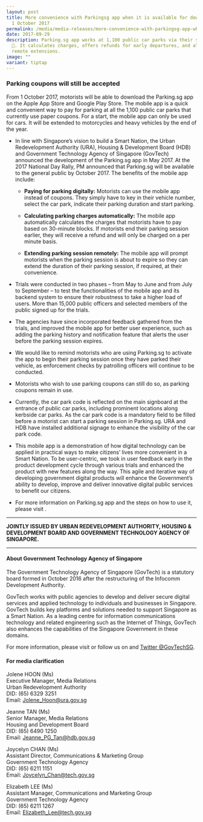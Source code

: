 ```yaml
---
layout: post
title: More convenience with Parkingsg app when it is available for download on
  1 October 2017
permalink: /media/media-releases/more-convenience-with-parkingsg-app-when-it-is-available-for-download/
date: 2017-09-29
description: Parking.sg app works at 1,100 public car parks via their smartphone
  📱. It calculates charges, offers refunds for early departures, and allows
  remote extensions.
image: ""
variant: tiptap
---
```

<h3>Parking coupons will still be accepted</h3>
<p>From 1 October 2017, motorists will be able to download the Parking.sg
app on the Apple App Store and Google Play Store. The mobile app is a quick
and convenient way to pay for parking at all the 1,100 public car parks
that currently use paper coupons. For a start, the mobile app can only
be used for cars. It will be extended to motorcycles and heavy vehicles
by the end of the year.</p>
<ul>
<li>
<p>In line with Singapore’s vision to build a Smart Nation, the Urban Redevelopment
Authority (URA), Housing &amp; Development Board (HDB) and Government Technology
Agency of Singapore (GovTech) announced the development of the Parking.sg
app in May 2017. At the 2017 National Day Rally, PM announced that Parking.sg
will be available to the general public by October 2017. The benefits of
the mobile app include:</p>
<ul data-tight="true" class="tight">
<li>
<p><strong>Paying for parking digitally:</strong> Motorists can use the mobile
app instead of coupons. They simply have to key in their vehicle number,
select the car park, indicate their parking duration and start parking.</p>
</li>
<li>
<p><strong>Calculating parking charges automatically:</strong> The mobile
app automatically calculates the charges that motorists have to pay based
on 30-minute blocks. If motorists end their parking session earlier, they
will receive a refund and will only be charged on a per minute basis.</p>
</li>
<li>
<p><strong>Extending parking session remotely:</strong> The mobile app will
prompt motorists when the parking session is about to expire so they can
extend the duration of their parking session, if required, at their convenience.</p>
</li>
</ul>
</li>
<li>
<p>Trials were conducted in two phases – from May to June and from July to
September – to test the functionalities of the mobile app and its backend
system to ensure their robustness to take a higher load of users. More
than 15,000 public officers and selected members of the public signed up
for the trials.</p>
</li>
<li>
<p>The agencies have since incorporated feedback gathered from the trials,
and improved the mobile app for better user experience, such as adding
the parking history and notification feature that alerts the user before
the parking session expires.</p>
</li>
<li>
<p>We would like to remind motorists who are using Parking.sg to activate
the app to begin their parking session once they have parked their vehicle,
as enforcement checks by patrolling officers will continue to be conducted.</p>
</li>
<li>
<p>Motorists who wish to use parking coupons can still do so, as parking
coupons remain in use.</p>
</li>
<li>
<p>Currently, the car park code is reflected on the main signboard at the
entrance of public car parks, including prominent locations along kerbside
car parks. As the car park code is a mandatory field to be filled before
a motorist can start a parking session in Parking.sg. URA and HDB have
installed additional signage to enhance the visibility of the car park
code.</p>
</li>
<li>
<p>This mobile app is a demonstration of how digital technology can be applied
in practical ways to make citizens’ lives more convenient in a Smart Nation.
To be user-centric, we took in user feedback early in the product development
cycle through various trials and enhanced the product with new features
along the way. This agile and iterative way of developing government digital
products will enhance the Government’s ability to develop, improve and
deliver innovative digital public services to benefit our citizens.</p>
</li>
<li>
<p>For more information on Parking.sg app and the steps on how to use it,
please visit .</p>
</li>
</ul>
<hr>
<p><strong>JOINTLY ISSUED BY URBAN REDEVELOPMENT AUTHORITY, HOUSING &amp; DEVELOPMENT BOARD AND GOVERNMENT TECHNOLOGY AGENCY OF SINGAPORE.</strong>
</p>
<hr>
<h4>About Government Technology Agency of Singapore</h4>
<p>The Government Technology Agency of Singapore (GovTech) is a statutory
board formed in October 2016 after the restructuring of the Infocomm Development
Authority.</p>
<p>GovTech works with public agencies to develop and deliver secure digital
services and applied technology to individuals and businesses in Singapore.
GovTech builds key platforms and solutions needed to support Singapore
as a Smart Nation. As a leading centre for information communications technology
and related engineering such as the Internet of Things, GovTech also enhances
the capabilities of the Singapore Government in these domains.</p>
<p>For more information, please visit or follow us on and <a href="https://twitter.com/GovTechSG" rel="noopener noreferrer nofollow" target="_blank">Twitter @GovTechSG</a>.</p>
<h4>For media clarification</h4>
<p>Jolene HOON (Ms)
<br>Executive Manager, Media Relations
<br>Urban Redevelopment Authority
<br>DID: (65) 6329 3251
<br>Email: <a href="mailto:Jolene_Hoon@ura.gov.sg" rel="noopener noreferrer nofollow" target="_blank">Jolene_Hoon@ura.gov.sg</a>
</p>
<p>Jeanne TAN (Ms)
<br>Senior Manager, Media Relations
<br>Housing and Development Board
<br>DID: (65) 6490 1250
<br>Email: <a href="mailto:Jeanne_PG_Tan@hdb.gov.sg" rel="noopener noreferrer nofollow" target="_blank">Jeanne_PG_Tan@hdb.gov.sg</a>
</p>
<p>Joycelyn CHAN (Ms)
<br>Assistant Director, Communications &amp; Marketing Group
<br>Government Technology Agency
<br>DID: (65) 6211 1151
<br>Email: <a href="mailto:Joycelyn_Chan@tech.gov.sg" rel="noopener noreferrer nofollow" target="_blank">Joycelyn_Chan@tech.gov.sg</a>
</p>
<p>Elizabeth LEE (Ms)
<br>Assistant Manager, Communications and Marketing Group
<br>Government Technology Agency
<br>DID: (65) 6211 1267
<br>Email: <a href="mailto:Elizabeth_Lee@tech.gov.sg" rel="noopener noreferrer nofollow" target="_blank">Elizabeth_Lee@tech.gov.sg</a>
</p>
<p></p>
